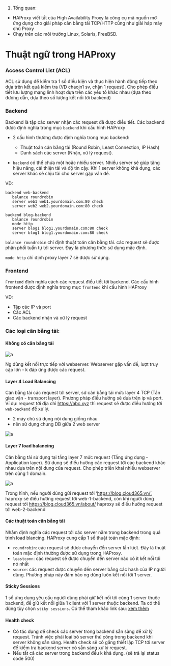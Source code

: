 1. Tổng quan:

- HAProxy viết tắt của High Availability Proxy là công cụ mã nguồn mở ứng dụng cho giải pháp cân bằng tải TCP/HTTP cũng như giải háp máy chủ Proxy
- Chạy trên các môi trường Linux, Solaris, FreeBSD.

# Thuật ngữ trong HAProxy

### Access Control List (ACL)
ACL sử dụng để kiểm tra 1 số điều kiện và thực hiện hành động tiếp theo dựa trên kết quả kiểm tra (VD chaojn1 sv, chặn 1 request). Cho phép điều tiết lưu lượng mạng linh hoạt dựa trên các yếu tố khác nhau (dựa theo đường dẫn, dựa theo số lượng kết nối tới backend)

### Backend
Backend là tập các server nhận các request đã được điều tiết. Các backend được định nghĩa trong mục `backend` khi cấu hình HAProxy
- 2 cấu hình thường được định nghĩa trong mục backend:
  - Thuật toán cân bằng tải (Round Robin, Least Connection, IP Hash)
  - Danh sách các server (Nhận, xử lý request).

- `backend` có thể chứa một hoặc nhiều server. Nhiều server sẽ giúp tăng hiệu năng, cải thiện tải và độ tin cậy. Khi 1 server không khả dụng, các server khác sẽ chịu tải cho server gặp vấn đề.

VD:
```
backend web-backend
   balance roundrobin
   server web1 web1.yourdomain.com:80 check
   server web2 web2.yourdomain.com:80 check

backend blog-backend
   balance roundrobin
   mode http
   server blog1 blog1.yourdomain.com:80 check
   server blog1 blog1.yourdomain.com:80 check
```

`balance roundrobin` chỉ định thuật toán cân bằng tải. các request sẽ được phân phối tuần tự tới server. Đay là phương thức sử dụng mặc định.

`mode http` chỉ định proxy layer 7 sẽ được sử dụng.

### Frontend

`Frontend` định nghĩa cách các request điều tiết tới backend. Các cấu hình frontend được định nghĩa trong mục `frontend` khi cấu hình HAProxy

VD:
- Tập các IP và port 
- Các ACL
- Các backend nhận và xử lý request


### Các loại cân bằng tải:
#### Không có cân bằng tải

![a](https://f7-zpcloud.zdn.vn/8736274301067727200/3d23460a0932cc6c9523.jpg)

Ng dùng kết nối trực tiếp với webserver. Webserver gặp vấn đề, lượt truy cập lớn  - k đáp ứng được các request.

#### Layer 4 Load Balancing

Cân bằng tải các request tới server, sd cân bằng tải mức layer 4 TCP (Tần giao vận - transport layer). Phương pháp điều hướng sẽ dựa trên ip và port. 
Ví dụ: request tới địa chỉ https://abc.xyz thì request sẽ được điều hướng tới `web-backend` để xử lý.
 - 2 máy chủ sử dụng nội dung giống nhau
 - nên sử dụng chung DB giữa 2 web server 

![a](https://f5-zpcloud.zdn.vn/5087460965469630785/e8a6a61f3f27fa79a336.jpg)

#### Layer 7 load balancing

Cân bằng tải sử dụng tại tầng layer 7 mức request (Tầng ứng dụng - Application layer). Sử dụng sẽ điều hướng các request tới các backend khác nhau dựa trên nội dung của request.
Cho phép triển khai nhiều webserver trên cùng 1 domain.

![a](https://f5-zpcloud.zdn.vn/6680364731563372245/744715a9a69163cf3a80.jpg)

Trong hình, nếu người dùng gửi request tới ‘https://blog.cloud365.vn/’, haproxy sẽ điều hướng request tới web-1-backend, còn khi người dùng request tới https://blog.cloud365.vn/about/ haproxy sẽ điều hướng request tới web-2-backend

#### Các thuật toán cân bằng tải
Nhằm định nghĩa các request tới các server nằm trong backend trong quá trình load blancing. HAProxy cung cấp 1 số thuật toán mặc định:
- `roundrobin`: các request sẽ được chuyển đến server lần lượt. Đây là thuật toán mặc định thường được sử dụng trong HAProxy.
- `leastconn`: các request sẽ được chuyển đến server nào có ít kết nối tới nó nhất
- `source`: các request được chuyển đến server bằng các hash của IP người dùng. Phương pháp này đảm bảo ng dùng luôn kết nối tới 1 server.

#### Sticky Sessions

1 số ứng dụng yêu cầu người dùng phải giữ kết nối tới cùng 1 server thuộc backend, để giữ kết nối giữa 1 client với 1 server thuộc backend. Ta có thể dùng tùy chọn `stiky sessions`. Có thể tham khảo link sau: [xem thêm](https://www.haproxy.com/blog/enable-sticky-sessions-in-haproxy/#:~:text=Implement%20sticky%20sessions%20with%20a,belong%20to%20only%20one%20user.)

#### Health check

- Có tác dụng để check các server trong backend sẵn sàng để xử lý request. Tránh việc phải loại bỏ server thủ công trong backend khi server không sẵn sàng. Health check sẽ cố gắng thiết lập TCP tới server để kiểm tra backend server có sẵn sàng xử lý request.
- Nếu tất cả các server trong backend đều k khả dụng. (sẽ trả lại status code 500)